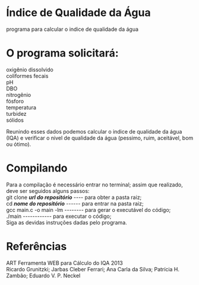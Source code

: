 # Índice de Qualidade da Água
programa para calcular o indice de qualidade da água
# O programa solicitará:
oxigênio dissolvido<br> 
coliformes fecais<br> 
pH<br>
DBO<br>
nitrogênio<br> 
fósforo<br> 
temperatura<br> 
turbidez<br>
sólidos<br> 

Reunindo esses dados podemos calcular o indice de qualidade da água (IQA) e verificar o nivel de qualidade da água (pessimo, ruim, aceitável, bom ou ótimo).

# Compilando
Para a compilação é necessário entrar no terminal; assim que realizado, deve ser seguidos alguns passos:<br>
git clone <i><b>url do repositório</b></i> ---- para obter a pasta raiz;<br>
cd <b><i>nome do repositório</i></b> ------ para entrar na pasta raiz;<br>
gcc main.c -o main -lm -------- para gerar o executável do código;<br>
./main ------------ para executar o código;<br>
Siga as devidas instruções dadas pelo programa.

# Referências
ART Ferramenta WEB para Cálculo do IQA 2013<br>
Ricardo Grunitzki; Jarbas Cleber Ferrari; Ana Carla da Silva; Patrícia H. Zambão; Eduardo V. P. Neckel
